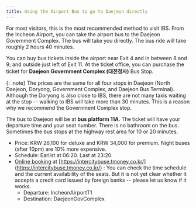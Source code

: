 ```yaml
---
title: Using the Airport Bus to go to Daejeon directly
---
```

For most visitors, this is the most recommended method to visit IBS.
From the Incheon Airport, you can take the airport bus to the Daejeon Government Complex. The bus will take you directly. The bus ride will take roughly 2 hours 40 minutes.

You can buy bus tickets inside the airport near Exit 4 and in between 8 and 9; and outside just left of Exit 11.
At the ticket office, you can purchase the ticket for **Daejeon Government Complex (대전청사)** Bus Stop. 


{: .note}
The prices are the same for all four stops in Daejeon (North Daejeon, Doryong, Government Complex, and Daejeon Bus Terminal). Although the Doryong is also close to IBS, there are not many taxis waiting at the stop -- walking to IBS will take more than 30 minutes. This is a reason why we recommend the Government Complex stop.


The bus to Daejeon will be at **bus platform 11A**.
The ticket will have your departure time and your seat number.
There is no bathroom on the bus. Sometimes the bus stops at the highway rest area for 10 or 20 minutes.

- Price: KRW 26,100 for deluxe and KRW 34,000 for premium. Night buses (after 10pm) are 10% more expensive.
- Schedule: Earlist at 06:20. Last at 23:20.
- [Online booking](https://intercitybuse.tmoney.co.kr/) at [https://intercitybuse.tmoney.co.kr/](https://intercitybuse.tmoney.co.kr/) :  You can check the time schedule and the current availability of the seats. But it is not yet clear whether it accepts a credit card issued by foreign banks -- please let us know if it works.
  - Departure: IncheonAirportT1
  - Destination: DaejeonGovComplex
